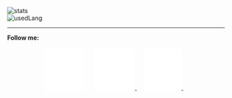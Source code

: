   <img src="https://github-readme-stats.vercel.app/api?username=rainstr7&theme=react&hide=stars,prs,issues,contribs&count_private=true&show_icons=true" alt="stats"/>
  <br>
  <img src="https://github-readme-stats.vercel.app/api/top-langs/?username=rainstr7&layout=compact&theme=react&card_width=445" alt="usedLang" />
  <hr>
  <b>Follow me:</b>
  <br>
  <br>
  <div style="text-align: center">
    <a style="text-decoration: none; outline: none" href="https://www.linkedin.com/in/ihahn/" target="_blank">
        <img src="./src/linkedIn.svg" alt="logo"/>
    </a>&nbsp;&nbsp;&nbsp;
    <a href="https://t.me/ihahn_dev" target="_blank">
        <img src="./src/telegram.svg" alt="logo"/>
    </a>&nbsp;&nbsp;&nbsp;  
    <a href="https://www.hackerrank.com/rainstr7" target="_blank">
        <img src="src/hackerRank4.svg" alt="logo"/>
    </a>&nbsp;&nbsp;&nbsp;
  </div>
